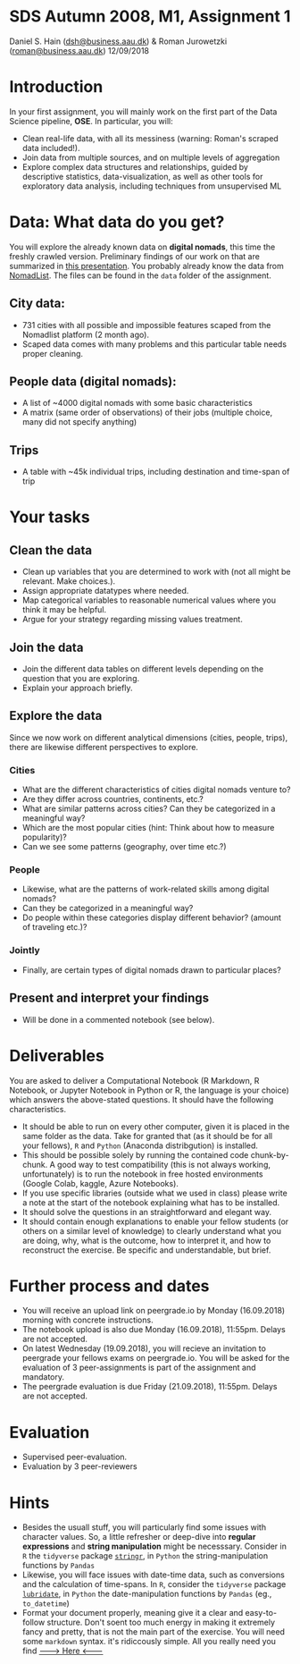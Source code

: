 SDS Autumn 2008, M1, Assignment 1
================
Daniel S. Hain (<dsh@business.aau.dk>) & Roman Jurowetzki (<roman@business.aau.dk>)
12/09/2018

Introduction
============

In your first assignment, you will mainly work on the first part of the Data Science pipeline, **OSE**. In particular, you will:

-   Clean real-life data, with all its messiness (warning: Roman's scraped data included!).
-   Join data from multiple sources, and on multiple levels of aggregation
-   Explore complex data structures and relationships, guided by descriptive statistics, data-visualization, as well as other tools for exploratory data analysis, including techniques from unsupervised ML

Data: What data do you get?
===========================

You will explore the already known data on **digital nomads**, this time the freshly crawled version. Preliminary findings of our work on that are summarized in [this presentation](https://aaudk-my.sharepoint.com/:b:/g/personal/dsh_id_aau_dk/ESeuvplEytZCuNBhKGmA4U8BOGpfbGIbilqTGdgQLA4a6A?e=UGRnvR). You probably already know the data from [NomadList](https://nomadlist.com/). The files can be found in the `data` folder of the assignment.

City data:
----------

-   731 cities with all possible and impossible features scaped from the Nomadlist platform (2 month ago).
-   Scaped data comes with many problems and this particular table needs proper cleaning.

People data (digital nomads):
-----------------------------

-   A list of ~4000 digital nomads with some basic characteristics
-   A matrix (same order of observations) of their jobs (multiple choice, many did not specify anything)

Trips
-----

-   A table with ~45k individual trips, including destination and time-span of trip

Your tasks
==========

Clean the data
--------------

-   Clean up variables that you are determined to work with (not all might be relevant. Make choices.).
-   Assign appropriate datatypes where needed.
-   Map categorical variables to reasonable numerical values where you think it may be helpful.
-   Argue for your strategy regarding missing values treatment.

Join the data
-------------

-   Join the different data tables on different levels depending on the question that you are exploring.
-   Explain your approach briefly.

Explore the data
----------------

Since we now work on different analytical dimensions (cities, people, trips), there are likewise different perspectives to explore.

### Cities

-   What are the different characteristics of cities digital nomads venture to?
-   Are they differ across countries, continents, etc.?
-   What are similar patterns across cities? Can they be categorized in a meaningful way?
-   Which are the most popular cities (hint: Think about how to measure popularity)?
-   Can we see some patterns (geography, over time etc.?)

### People

-   Likewise, what are the patterns of work-related skills among digital nomads?
-   Can they be categorized in a meaningful way?
-   Do people within these categories display different behavior? (amount of traveling etc.)?

### Jointly

-   Finally, are certain types of digital nomads drawn to particular places?

Present and interpret your findings
-----------------------------------

-   Will be done in a commented notebook (see below).

Deliverables
============

You are asked to deliver a Computational Notebook (R Markdown, R Notebook, or Jupyter Notebook in Python or R, the language is your choice) which answers the above-stated questions. It should have the following characteristics.

-   It should be able to run on every other computer, given it is placed in the same folder as the data. Take for granted that (as it should be for all your fellows), `R` and `Python` (Anaconda distribgution) is installed.
-   This should be possible solely by running the contained code chunk-by-chunk. A good way to test compatibility (this is not always working, unfortunately) is to run the notebook in free hosted environments (Google Colab, kaggle, Azure Notebooks).
-   If you use specific libraries (outside what we used in class) please write a note at the start of the notebook explaining what has to be installed.
-   It should solve the questions in an straightforward and elegant way.
-   It should contain enough explanations to enable your fellow students (or others on a similar level of knowledge) to clearly understand what you are doing, why, what is the outcome, how to interpret it, and how to reconstruct the exercise. Be specific and understandable, but brief.

Further process and dates
=========================

-   You will receive an upload link on peergrade.io by Monday (16.09.2018) morning with concrete instructions.
-   The notebook upload is also due Monday (16.09.2018), 11:55pm. Delays are not accepted.
-   On latest Wednesday (19.09.2018), you will recieve an invitation to peergrade your fellows exams on peergrade.io. You will be asked for the evaluation of 3 peer-assignments is part of the assignment and mandatory.
-   The peergrade evaluation is due Friday (21.09.2018), 11:55pm. Delays are not accepted.

Evaluation
==========

-   Supervised peer-evaluation.
-   Evaluation by 3 peer-reviewers

Hints
=====

-   Besides the usuall stuff, you will particularly find some issues with character values. So, a little refresher or deep-dive into **regular expressions** and **string manipulation** might be necesssary. Consider in `R` the `tidyverse` package [`stringr`](https://www.rstudio.com/wp-content/uploads/2016/09/RegExCheatsheet.pdf), in `Python` the string-manipulation functions by `Pandas`
-   Likewise, you will face issues with date-time data, such as conversions and the calculation of time-spans. In `R`, consider the `tidyverse` package [`lubridate`](https://lubridate.tidyverse.org/), in `Python` the date-manipulation functions by `Pandas` (eg., `to_datetime`)
-   Format your document properly, meaning give it a clear and easy-to-follow structure. Don't soent too much energy in making it extremely fancy and pretty, that is not the main part of the exercise. You will need some `markdown` syntax. it's ridiccously simple. All you really need you find [---&gt; Here &lt;---](https://guides.github.com/features/mastering-markdown/)
